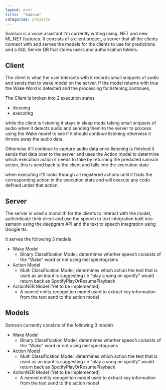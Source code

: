 ```yaml
---
layout: post
title:  "Samson"
categories: projects
---
```

Samson is a voice assistant I'm currently writing using .NET and new ML.NET features. It consists of a client project, a server that all the clients connect with and serves the models for the clients to use for predictions and a SQL Server DB that stores users and authorisation tokens.

## Client
The client is what the user interacts with it records small snippets of audio and sends that to wake model on the server. If the model returns with true the Wake Word is detected and the processing for listening continues, 

The Client is broken into 2 execution states
- listening 
- executing

while the client is listening it stays in sleep mode taking small snippets of audio when it detects audio and sending them to the server to process using the Wake model to see if it should continue listening otherwise it throws away the audio data.

Otherwise it'll continue to capture audio data once listening is finished it sends that data over to the server and uses the Action model to determine which execution action it needs to take by returning the predicted samson action, this is send back to the client and falls into the execution state

when executing it'll looks through all registered actions until it finds the corresponding action in the execution state and will execute any code defined under that action.

## Server
The server is used a monolith for the clients to interact with the model, authenticate their client and use the speech to text integration built into samson using the deepgram API and the text to speech integration using Google tts.

It serves the following 3 models
- Wake Model
    - Binary Classification Model, determines whether speech consists of the "Wake" word or not using mel spectograms
- Action Model
    - Multi Classification Model, determines which action the text that is used as an input is suggesting i.e "play a song on spotify" would return back as SpotifyPlayOrResumePlayback
- ActionNER Model (Yet to be implemented)
    - A named entity recognition model used to extract key information from the text send to the action model

## Models
Samson currently consists of the following 3 models
- Wake Model
    - Binary Classification Model, determines whether speech consists of the "Wake" word or not using mel spectograms
- Action Model
    - Multi Classification Model, determines which action the text that is used as an input is suggesting i.e "play a song on spotify" would return back as SpotifyPlayOrResumePlayback
- ActionNER Model (Yet to be implemented)
    - A named entity recognition model used to extract key information from the text send to the action model
